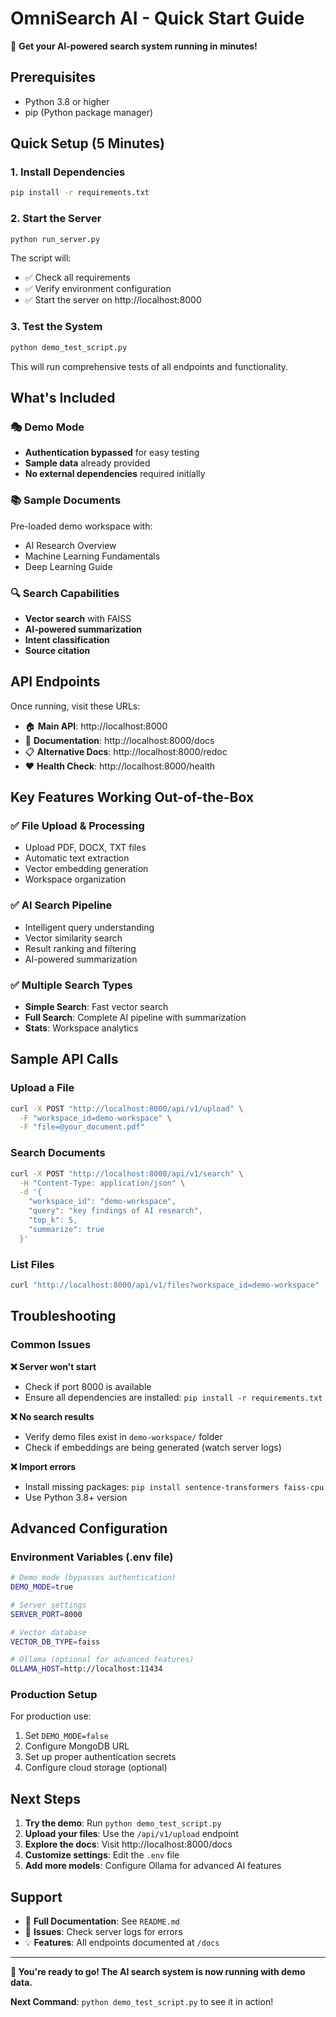 # OmniSearch AI - Quick Start Guide

🚀 **Get your AI-powered search system running in minutes!**

## Prerequisites

- Python 3.8 or higher
- pip (Python package manager)

## Quick Setup (5 Minutes)

### 1. Install Dependencies
```bash
pip install -r requirements.txt
```

### 2. Start the Server
```bash
python run_server.py
```

The script will:
- ✅ Check all requirements
- ✅ Verify environment configuration
- ✅ Start the server on http://localhost:8000

### 3. Test the System
```bash
python demo_test_script.py
```

This will run comprehensive tests of all endpoints and functionality.

## What's Included

### 🎭 Demo Mode
- **Authentication bypassed** for easy testing
- **Sample data** already provided
- **No external dependencies** required initially

### 📚 Sample Documents
Pre-loaded demo workspace with:
- AI Research Overview
- Machine Learning Fundamentals  
- Deep Learning Guide

### 🔍 Search Capabilities
- **Vector search** with FAISS
- **AI-powered summarization**
- **Intent classification**
- **Source citation**

## API Endpoints

Once running, visit these URLs:

- 🏠 **Main API**: http://localhost:8000
- 📖 **Documentation**: http://localhost:8000/docs
- 📋 **Alternative Docs**: http://localhost:8000/redoc
- ❤️ **Health Check**: http://localhost:8000/health

## Key Features Working Out-of-the-Box

### ✅ File Upload & Processing
- Upload PDF, DOCX, TXT files
- Automatic text extraction
- Vector embedding generation
- Workspace organization

### ✅ AI Search Pipeline
- Intelligent query understanding
- Vector similarity search
- Result ranking and filtering
- AI-powered summarization

### ✅ Multiple Search Types
- **Simple Search**: Fast vector search
- **Full Search**: Complete AI pipeline with summarization
- **Stats**: Workspace analytics

## Sample API Calls

### Upload a File
```bash
curl -X POST "http://localhost:8000/api/v1/upload" \
  -F "workspace_id=demo-workspace" \
  -F "file=@your_document.pdf"
```

### Search Documents  
```bash
curl -X POST "http://localhost:8000/api/v1/search" \
  -H "Content-Type: application/json" \
  -d '{
    "workspace_id": "demo-workspace",
    "query": "key findings of AI research",
    "top_k": 5,
    "summarize": true
  }'
```

### List Files
```bash
curl "http://localhost:8000/api/v1/files?workspace_id=demo-workspace"
```

## Troubleshooting

### Common Issues

**❌ Server won't start**
- Check if port 8000 is available
- Ensure all dependencies are installed: `pip install -r requirements.txt`

**❌ No search results**  
- Verify demo files exist in `demo-workspace/` folder
- Check if embeddings are being generated (watch server logs)

**❌ Import errors**
- Install missing packages: `pip install sentence-transformers faiss-cpu`
- Use Python 3.8+ version

## Advanced Configuration

### Environment Variables (.env file)
```bash
# Demo mode (bypasses authentication)
DEMO_MODE=true

# Server settings
SERVER_PORT=8000

# Vector database
VECTOR_DB_TYPE=faiss

# Ollama (optional for advanced features)
OLLAMA_HOST=http://localhost:11434
```

### Production Setup
For production use:
1. Set `DEMO_MODE=false`
2. Configure MongoDB URL
3. Set up proper authentication secrets
4. Configure cloud storage (optional)

## Next Steps

1. **Try the demo**: Run `python demo_test_script.py`
2. **Upload your files**: Use the `/api/v1/upload` endpoint
3. **Explore the docs**: Visit http://localhost:8000/docs
4. **Customize settings**: Edit the `.env` file
5. **Add more models**: Configure Ollama for advanced AI features

## Support

- 📖 **Full Documentation**: See `README.md`
- 🐛 **Issues**: Check server logs for errors
- 💡 **Features**: All endpoints documented at `/docs`

---

**🎉 You're ready to go! The AI search system is now running with demo data.**

**Next Command**: `python demo_test_script.py` to see it in action!
